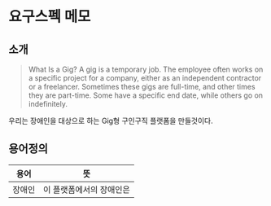 # 요구스펙 메모

## 소개
>  What Is a Gig?
> A gig is a temporary job. The employee often works on a specific project for a company, either as an independent contractor or a freelancer. Sometimes these gigs are full-time, and other times they are part-time. Some have a specific end date, while others go on indefinitely.

우리는 장애인을 대상으로 하는 Gig형 구인구직 플랫폼을 만들것이다.

## 용어정의

|용어|뜻|
|---|---|
|장애인|이 플랫폼에서의 장애인은 |
